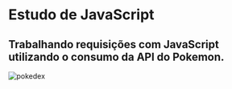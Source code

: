 # Estudo de JavaScript

## Trabalhando requisições com JavaScript utilizando o consumo da API do Pokemon.

![pokedex](https://github.com/lucasvda/estudo-JavaScript/assets/1349730/2b5ed14b-4362-48d7-a766-8ada7974781f)
